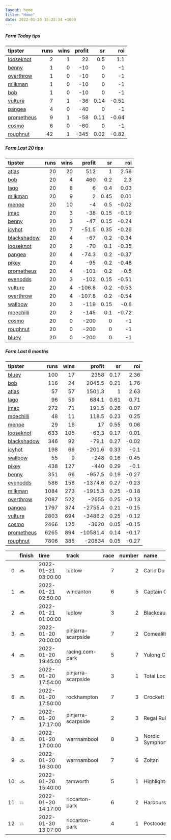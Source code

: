 ```yaml
---   
layout: home  
title: "Home"   
date: 2022-01-20 15:22:34 +1000  
---   
```



##### Form Today tips   

| tipster                                                       |   runs |   wins |   profit |   sr |   roi |
|:--------------------------------------------------------------|-------:|-------:|---------:|-----:|------:|
| [looseknot](https://mrwayneo.github.io/tips/looseknot.html)   |      2 |      1 |       22 | 0.5  |  1.1  |
| [benny](https://mrwayneo.github.io/tips/benny.html)           |      1 |      0 |      -10 | 0    | -1    |
| [overthrow](https://mrwayneo.github.io/tips/overthrow.html)   |      1 |      0 |      -10 | 0    | -1    |
| [milkman](https://mrwayneo.github.io/tips/milkman.html)       |      1 |      0 |      -10 | 0    | -1    |
| [bob](https://mrwayneo.github.io/tips/bob.html)               |      1 |      0 |      -10 | 0    | -1    |
| [vulture](https://mrwayneo.github.io/tips/vulture.html)       |      7 |      1 |      -36 | 0.14 | -0.51 |
| [pangea](https://mrwayneo.github.io/tips/pangea.html)         |      4 |      0 |      -40 | 0    | -1    |
| [prometheus](https://mrwayneo.github.io/tips/prometheus.html) |      9 |      1 |      -58 | 0.11 | -0.64 |
| [cosmo](https://mrwayneo.github.io/tips/cosmo.html)           |      6 |      0 |      -60 | 0    | -1    |
| [roughnut](https://mrwayneo.github.io/tips/roughnut.html)     |     42 |      1 |     -345 | 0.02 | -0.82 |

##### Form Last 20 tips   

| tipster                                                         |   runs |   wins |   profit |   sr |   roi |
|:----------------------------------------------------------------|-------:|-------:|---------:|-----:|------:|
| [atlas](https://mrwayneo.github.io/tips/atlas.html)             |     20 |     20 |    512   | 1    |  2.56 |
| [bob](https://mrwayneo.github.io/tips/bob.html)                 |     20 |      4 |    460   | 0.2  |  2.3  |
| [lago](https://mrwayneo.github.io/tips/lago.html)               |     20 |      8 |      6   | 0.4  |  0.03 |
| [milkman](https://mrwayneo.github.io/tips/milkman.html)         |     20 |      9 |      2   | 0.45 |  0.01 |
| [menoe](https://mrwayneo.github.io/tips/menoe.html)             |     20 |     10 |     -4   | 0.5  | -0.02 |
| [jmac](https://mrwayneo.github.io/tips/jmac.html)               |     20 |      3 |    -38   | 0.15 | -0.19 |
| [benny](https://mrwayneo.github.io/tips/benny.html)             |     20 |      3 |    -47   | 0.15 | -0.24 |
| [icyhot](https://mrwayneo.github.io/tips/icyhot.html)           |     20 |      7 |    -51.5 | 0.35 | -0.26 |
| [blackshadow](https://mrwayneo.github.io/tips/blackshadow.html) |     20 |      4 |    -67   | 0.2  | -0.34 |
| [looseknot](https://mrwayneo.github.io/tips/looseknot.html)     |     20 |      2 |    -70   | 0.1  | -0.35 |
| [pangea](https://mrwayneo.github.io/tips/pangea.html)           |     20 |      4 |    -74.3 | 0.2  | -0.37 |
| [pikey](https://mrwayneo.github.io/tips/pikey.html)             |     20 |      4 |    -95   | 0.2  | -0.48 |
| [prometheus](https://mrwayneo.github.io/tips/prometheus.html)   |     20 |      4 |   -101   | 0.2  | -0.5  |
| [evenodds](https://mrwayneo.github.io/tips/evenodds.html)       |     20 |      3 |   -102   | 0.15 | -0.51 |
| [vulture](https://mrwayneo.github.io/tips/vulture.html)         |     20 |      4 |   -106.8 | 0.2  | -0.53 |
| [overthrow](https://mrwayneo.github.io/tips/overthrow.html)     |     20 |      4 |   -107.8 | 0.2  | -0.54 |
| [wallbow](https://mrwayneo.github.io/tips/wallbow.html)         |     20 |      3 |   -119   | 0.15 | -0.6  |
| [moechilli](https://mrwayneo.github.io/tips/moechilli.html)     |     20 |      2 |   -145   | 0.1  | -0.72 |
| [cosmo](https://mrwayneo.github.io/tips/cosmo.html)             |     20 |      0 |   -200   | 0    | -1    |
| [roughnut](https://mrwayneo.github.io/tips/roughnut.html)       |     20 |      0 |   -200   | 0    | -1    |
| [bluey](https://mrwayneo.github.io/tips/bluey.html)             |     20 |      0 |   -200   | 0    | -1    |

##### Form Last 6 months   

| tipster                                                         |   runs |   wins |   profit |   sr |   roi |
|:----------------------------------------------------------------|-------:|-------:|---------:|-----:|------:|
| [bluey](https://mrwayneo.github.io/tips/bluey.html)             |    100 |     17 |   2358   | 0.17 |  2.36 |
| [bob](https://mrwayneo.github.io/tips/bob.html)                 |    116 |     24 |   2045.5 | 0.21 |  1.76 |
| [atlas](https://mrwayneo.github.io/tips/atlas.html)             |     57 |     57 |   1501.3 | 1    |  2.63 |
| [lago](https://mrwayneo.github.io/tips/lago.html)               |     96 |     59 |    684.1 | 0.61 |  0.71 |
| [jmac](https://mrwayneo.github.io/tips/jmac.html)               |    272 |     71 |    191.5 | 0.26 |  0.07 |
| [moechilli](https://mrwayneo.github.io/tips/moechilli.html)     |     48 |     11 |    118.5 | 0.23 |  0.25 |
| [menoe](https://mrwayneo.github.io/tips/menoe.html)             |     29 |     16 |     17   | 0.55 |  0.06 |
| [looseknot](https://mrwayneo.github.io/tips/looseknot.html)     |    633 |    105 |    -63.3 | 0.17 | -0.01 |
| [blackshadow](https://mrwayneo.github.io/tips/blackshadow.html) |    346 |     92 |    -79.1 | 0.27 | -0.02 |
| [icyhot](https://mrwayneo.github.io/tips/icyhot.html)           |    198 |     66 |   -201.6 | 0.33 | -0.1  |
| [wallbow](https://mrwayneo.github.io/tips/wallbow.html)         |     55 |      9 |   -248   | 0.16 | -0.45 |
| [pikey](https://mrwayneo.github.io/tips/pikey.html)             |    438 |    127 |   -440   | 0.29 | -0.1  |
| [benny](https://mrwayneo.github.io/tips/benny.html)             |    351 |     66 |   -957.5 | 0.19 | -0.27 |
| [evenodds](https://mrwayneo.github.io/tips/evenodds.html)       |    586 |    156 |  -1374.6 | 0.27 | -0.23 |
| [milkman](https://mrwayneo.github.io/tips/milkman.html)         |   1084 |    273 |  -1915.3 | 0.25 | -0.18 |
| [overthrow](https://mrwayneo.github.io/tips/overthrow.html)     |   2087 |    522 |  -2655   | 0.25 | -0.13 |
| [pangea](https://mrwayneo.github.io/tips/pangea.html)           |   1797 |    374 |  -2755.4 | 0.21 | -0.15 |
| [vulture](https://mrwayneo.github.io/tips/vulture.html)         |   2803 |    694 |  -3486.2 | 0.25 | -0.12 |
| [cosmo](https://mrwayneo.github.io/tips/cosmo.html)             |   2466 |    125 |  -3620   | 0.05 | -0.15 |
| [prometheus](https://mrwayneo.github.io/tips/prometheus.html)   |   6265 |    894 | -10581.4 | 0.14 | -0.17 |
| [roughnut](https://mrwayneo.github.io/tips/roughnut.html)       |   7806 |    385 | -20834   | 0.05 | -0.27 |

|    | finish   | time                | track              |   race |   number | name              |   odds | tipster        |
|---:|:---------|:--------------------|:-------------------|-------:|---------:|:------------------|-------:|:---------------|
|  0 | :soon:   | 2022-01-21 03:00:00 | ludlow             |      7 |        2 | Carlo Du Berlais  |    2.9 | vulture        |
|  1 | :soon:   | 2022-01-21 02:50:00 | wincanton          |      6 |        5 | Captain Chaos     |    5   | overthrow      |
|  2 | :soon:   | 2022-01-21 01:00:00 | ludlow             |      3 |        2 | Blackcauseway     |    3.3 | milkman        |
|  3 | :soon:   | 2022-01-20 20:00:00 | pinjarra-scarpside |      7 |        2 | Comealilbitcloser |    4.6 | vulture        |
|  4 | :soon:   | 2022-01-20 19:45:00 | racing.com-park    |      5 |        7 | Yulong Code       |    2.9 | benny,pangea   |
|  5 | :soon:   | 2022-01-20 17:54:00 | pinjarra-scarpside |      3 |        1 | Total Lockdown    |    3.5 | vulture        |
|  6 | :soon:   | 2022-01-20 17:50:00 | rockhampton        |      7 |        3 | Crockett          |    3.9 | pangea         |
|  7 | :soon:   | 2022-01-20 17:17:00 | pinjarra-scarpside |      2 |        3 | Regal Ruler       |    4   | looseknot      |
|  8 | :soon:   | 2022-01-20 17:00:00 | warrnambool        |      8 |        3 | Nordic Symphony   |    3.3 | vulture,pangea |
|  9 | :soon:   | 2022-01-20 16:30:00 | warrnambool        |      7 |        6 | Zoltan            |    6.5 | pangea         |
| 10 | :soon:   | 2022-01-20 15:40:00 | tamworth           |      5 |        1 | Highlights        |    3.2 | vulture        |
| 11 | :boom:   | 2022-01-20 14:17:00 | riccarton-park     |      6 |        2 | Harbourside       |    2.9 | vulture        |
| 12 | :boom:   | 2022-01-20 13:07:00 | riccarton-park     |      4 |        1 | Postcode Envy     |    5   | looseknot      |